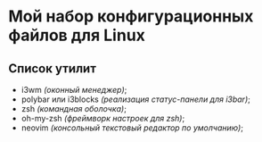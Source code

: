 # Мой набор конфигурационных файлов для Linux

## Список утилит
- i3wm _(оконный менеджер)_;
- polybar или i3blocks _(реализация статус-панели для i3bar)_;
- zsh _(командная оболочка)_;
- oh-my-zsh _(фреймворк настроек для zsh)_;
- neovim _(консольный текстовый редактор по умолчанию)_;

